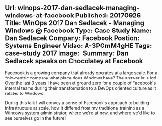 Url: winops-2017-dan-sedlacek-managing-windows-at-facebook
Published: 20170926
Title: WinOps 2017 Dan Sedlacek - Managing Windows @ Facebook
Type: Case Study
Name: Dan Sedlacek
Company: Facebook
Postion: Systems Engineer
Video: A-3PGmM4gHE
Tags: case-study 2017
Image: <img class="lazy" src="data:image/gif;base64,R0lGODlhAQABAIAAAAAAAP///yH5BAEAAAAALAAAAAABAAEAAAIBRAA7" data-src="/content/images/videos/managing-windows-at-facebook.jpg" alt="Managing Windows @ Facebook with Dan Sedlacek" title="Managing Windows @ Facebook with Dan Sedlacek" />
Summary: Dan Sedlacek speaks on Chocolatey at Facebook
---
Facebook is a growing company that already operates at a large scale. For a *nix-centric company what place does Windows have? The answer is: a lot! Over the last 3 years I have been at ground zero for a couple of Facebook's internal teams during their transformation to a DevOps oriented culture as it relates to Windows.

During this talk I will convey a sense of Facebook's approach to building infrastructure at scale, how it differed from my traditional training as a Windows system administrator, where we're at now, and where we'd like to see ourselves go in the future!